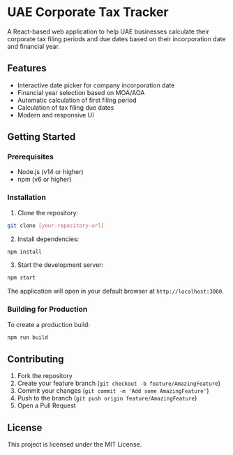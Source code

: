 # UAE Corporate Tax Tracker

A React-based web application to help UAE businesses calculate their corporate tax filing periods and due dates based on their incorporation date and financial year.

## Features

- Interactive date picker for company incorporation date
- Financial year selection based on MOA/AOA
- Automatic calculation of first filing period
- Calculation of tax filing due dates
- Modern and responsive UI

## Getting Started

### Prerequisites

- Node.js (v14 or higher)
- npm (v6 or higher)

### Installation

1. Clone the repository:
```bash
git clone [your-repository-url]
```

2. Install dependencies:
```bash
npm install
```

3. Start the development server:
```bash
npm start
```

The application will open in your default browser at `http://localhost:3000`.

### Building for Production

To create a production build:

```bash
npm run build
```

## Contributing

1. Fork the repository
2. Create your feature branch (`git checkout -b feature/AmazingFeature`)
3. Commit your changes (`git commit -m 'Add some AmazingFeature'`)
4. Push to the branch (`git push origin feature/AmazingFeature`)
5. Open a Pull Request

## License

This project is licensed under the MIT License.
